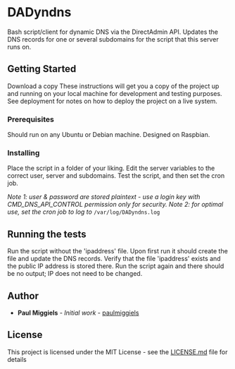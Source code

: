 # DADyndns

Bash script/client for dynamic DNS via the DirectAdmin API.
Updates the DNS records for one or several subdomains for the script that this server runs on.

## Getting Started

Download a copy
These instructions will get you a copy of the project up and running on your local machine for development and testing purposes. See deployment for notes on how to deploy the project on a live system.

### Prerequisites

Should run on any Ubuntu or Debian machine. Designed on Raspbian.

### Installing

Place the script in a folder of your liking. Edit the server variables to the correct user, server and subdomains. Test the script, and then set the cron job.

*Note 1: user & password are stored plaintext - use a login key with CMD_DNS_API_CONTROL permission only for security.
Note 2: for optimal use, set the cron job to log to* `/var/log/DADyndns.log`


## Running the tests

Run the script without the 'ipaddress' file. Upon first run it should create the file and update the DNS records. Verify that the file 'ipaddress' exists and the public IP address is stored there. Run the script again and there should be no output; IP does not need to be changed.


## Author

* **Paul Miggiels** - *Initial work* - [paulmiggiels](https://github.com/paulmiggiels)

## License

This project is licensed under the MIT License - see the [LICENSE.md](LICENSE.md) file for details
